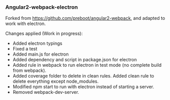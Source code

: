 ### Angular2-webpack-electron

Forked from https://github.com/preboot/angular2-webpack, and adapted to work with electron.

Changes applied (Work in progress):
- Added electron typings
- Fixed a test
- Added main.js for electron
- Added dependency and script in package.json for electron
- Added rule in webpack to run electron in test mode (no complete build from webpack).
- Added coverage folder to delete in clean rules. Added clean rule to delete everything except node_modules.
- Modified npm start to run with electron instead of starting a server.
- Removed webpack-dev-server.
